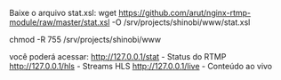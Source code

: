 
Baixe o arquivo stat.xsl:
wget https://github.com/arut/nginx-rtmp-module/raw/master/stat.xsl -O /srv/projects/shinobi/www/stat.xsl

chmod -R 755 /srv/projects/shinobi/www



você poderá acessar:
http://127.0.0.1/stat - Status do RTMP
http://127.0.0.1/hls - Streams HLS
http://127.0.0.1/live - Conteúdo ao vivo